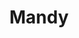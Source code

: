---
title: Mandy
date: 
draft: false

# descripcion
description : Pulsera de plata 925

materials: Plata 925

color: Plateado

dimensions: 18,5cm largo

code: 03-09-0557

type: "Pulseras"

categories: []

price: $3.260,00

# Images
# first image will be shown in the product page
images:
  # - image: "images/path_to_image"
  # La ubicacion de las imagenes es imagenes/Pulseras/Pulseras.Plata/03-09-0557-mandy
  - image: "./images/pulseras/plata/03-09-0557.JPG"
---